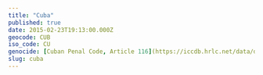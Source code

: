 ```yaml
---
title: "Cuba"
published: true
date: 2015-02-23T19:13:00.000Z
geocode: CUB
iso_code: CU
genocide: [Cuban Penal Code, Article 116](https://iccdb.hrlc.net/data/doc/712/)
slug: cuba
---
```

